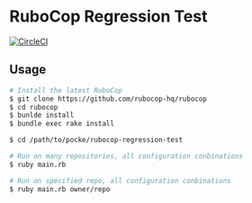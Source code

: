 RuboCop Regression Test
====

[![CircleCI](https://circleci.com/gh/pocke/rubocop-regression-test.svg?style=svg)](https://circleci.com/gh/pocke/rubocop-regression-test)


Usage
---

```bash
# Install the latest RuboCop
$ git clone https://github.com/rubocop-hq/rubocop
$ cd rubocop
$ bunlde install
$ bundle exec rake install

$ cd /path/to/pocke/rubocop-regression-test

# Run on many repositories, all configuration conbinations
$ ruby main.rb

# Run on specified repo, all configuration conbinations
$ ruby main.rb owner/repo
```
